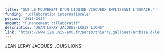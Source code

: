 ```yaml
---
title: "SUR LE MOUVEMENT D'UN LIQUIDE VISQUEUX EMPLISSANT L'ESPACE."
funding: "Collaboration internationale"
period: "2018-2023"
amount: "Financement collaboratif"
description: "JEAN LERAY JACQUES-LOUIS LIONS"
link: "https://www.i2m.univ-amu.fr/perso/thierry.gallouet/artbase.d/leray-ns.pdf"
---
```


JEAN LERAY JACQUES-LOUIS LIONS
